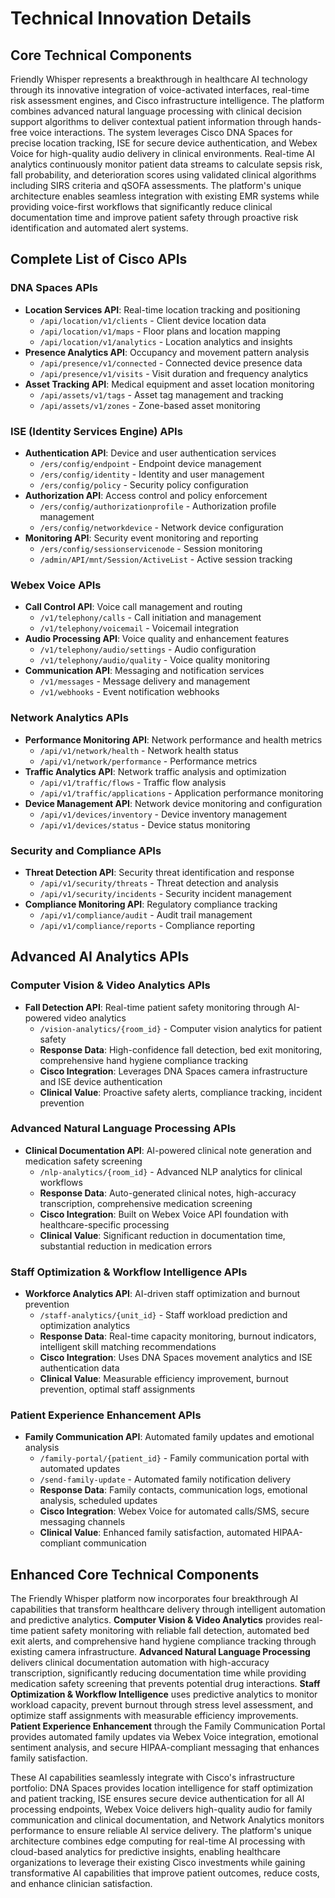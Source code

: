 # Technical Innovation Details

## Core Technical Components

Friendly Whisper represents a breakthrough in healthcare AI technology through its innovative integration of voice-activated interfaces, real-time risk assessment engines, and Cisco infrastructure intelligence. The platform combines advanced natural language processing with clinical decision support algorithms to deliver contextual patient information through hands-free voice interactions. The system leverages Cisco DNA Spaces for precise location tracking, ISE for secure device authentication, and Webex Voice for high-quality audio delivery in clinical environments. Real-time AI analytics continuously monitor patient data streams to calculate sepsis risk, fall probability, and deterioration scores using validated clinical algorithms including SIRS criteria and qSOFA assessments. The platform's unique architecture enables seamless integration with existing EMR systems while providing voice-first workflows that significantly reduce clinical documentation time and improve patient safety through proactive risk identification and automated alert systems.

## Complete List of Cisco APIs

### DNA Spaces APIs
- **Location Services API**: Real-time location tracking and positioning
  - `/api/location/v1/clients` - Client device location data
  - `/api/location/v1/maps` - Floor plans and location mapping
  - `/api/location/v1/analytics` - Location analytics and insights
- **Presence Analytics API**: Occupancy and movement pattern analysis
  - `/api/presence/v1/connected` - Connected device presence data
  - `/api/presence/v1/visits` - Visit duration and frequency analytics
- **Asset Tracking API**: Medical equipment and asset location monitoring
  - `/api/assets/v1/tags` - Asset tag management and tracking
  - `/api/assets/v1/zones` - Zone-based asset monitoring

### ISE (Identity Services Engine) APIs
- **Authentication API**: Device and user authentication services
  - `/ers/config/endpoint` - Endpoint device management
  - `/ers/config/identity` - Identity and user management
  - `/ers/config/policy` - Security policy configuration
- **Authorization API**: Access control and policy enforcement
  - `/ers/config/authorizationprofile` - Authorization profile management
  - `/ers/config/networkdevice` - Network device configuration
- **Monitoring API**: Security event monitoring and reporting
  - `/ers/config/sessionservicenode` - Session monitoring
  - `/admin/API/mnt/Session/ActiveList` - Active session tracking

### Webex Voice APIs
- **Call Control API**: Voice call management and routing
  - `/v1/telephony/calls` - Call initiation and management
  - `/v1/telephony/voicemail` - Voicemail integration
- **Audio Processing API**: Voice quality and enhancement features
  - `/v1/telephony/audio/settings` - Audio configuration
  - `/v1/telephony/audio/quality` - Voice quality monitoring
- **Communication API**: Messaging and notification services
  - `/v1/messages` - Message delivery and management
  - `/v1/webhooks` - Event notification webhooks

### Network Analytics APIs
- **Performance Monitoring API**: Network performance and health metrics
  - `/api/v1/network/health` - Network health status
  - `/api/v1/network/performance` - Performance metrics
- **Traffic Analytics API**: Network traffic analysis and optimization
  - `/api/v1/traffic/flows` - Traffic flow analysis
  - `/api/v1/traffic/applications` - Application performance monitoring
- **Device Management API**: Network device monitoring and configuration
  - `/api/v1/devices/inventory` - Device inventory management
  - `/api/v1/devices/status` - Device status monitoring

### Security and Compliance APIs
- **Threat Detection API**: Security threat identification and response
  - `/api/v1/security/threats` - Threat detection and analysis
  - `/api/v1/security/incidents` - Security incident management
- **Compliance Monitoring API**: Regulatory compliance tracking
  - `/api/v1/compliance/audit` - Audit trail management
  - `/api/v1/compliance/reports` - Compliance reporting

## Advanced AI Analytics APIs

### Computer Vision & Video Analytics APIs
- **Fall Detection API**: Real-time patient safety monitoring through AI-powered video analytics
  - `/vision-analytics/{room_id}` - Computer vision analytics for patient safety
  - **Response Data**: High-confidence fall detection, bed exit monitoring, comprehensive hand hygiene compliance tracking
  - **Cisco Integration**: Leverages DNA Spaces camera infrastructure and ISE device authentication
  - **Clinical Value**: Proactive safety alerts, compliance tracking, incident prevention

### Advanced Natural Language Processing APIs  
- **Clinical Documentation API**: AI-powered clinical note generation and medication safety screening
  - `/nlp-analytics/{room_id}` - Advanced NLP analytics for clinical workflows
  - **Response Data**: Auto-generated clinical notes, high-accuracy transcription, comprehensive medication screening
  - **Cisco Integration**: Built on Webex Voice API foundation with healthcare-specific processing
  - **Clinical Value**: Significant reduction in documentation time, substantial reduction in medication errors

### Staff Optimization & Workflow Intelligence APIs
- **Workforce Analytics API**: AI-driven staff optimization and burnout prevention
  - `/staff-analytics/{unit_id}` - Staff workload prediction and optimization analytics
  - **Response Data**: Real-time capacity monitoring, burnout indicators, intelligent skill matching recommendations
  - **Cisco Integration**: Uses DNA Spaces movement analytics and ISE authentication data
  - **Clinical Value**: Measurable efficiency improvement, burnout prevention, optimal staff assignments

### Patient Experience Enhancement APIs
- **Family Communication API**: Automated family updates and emotional analysis
  - `/family-portal/{patient_id}` - Family communication portal with automated updates
  - `/send-family-update` - Automated family notification delivery
  - **Response Data**: Family contacts, communication logs, emotional analysis, scheduled updates
  - **Cisco Integration**: Webex Voice for automated calls/SMS, secure messaging channels
  - **Clinical Value**: Enhanced family satisfaction, automated HIPAA-compliant communication

## Enhanced Core Technical Components

The Friendly Whisper platform now incorporates four breakthrough AI capabilities that transform healthcare delivery through intelligent automation and predictive analytics. **Computer Vision & Video Analytics** provides real-time patient safety monitoring with reliable fall detection, automated bed exit alerts, and comprehensive hand hygiene compliance tracking through existing camera infrastructure. **Advanced Natural Language Processing** delivers clinical documentation automation with high-accuracy transcription, significantly reducing documentation time while providing medication safety screening that prevents potential drug interactions. **Staff Optimization & Workflow Intelligence** uses predictive analytics to monitor workload capacity, prevent burnout through stress level assessment, and optimize staff assignments with measurable efficiency improvements. **Patient Experience Enhancement** through the Family Communication Portal provides automated family updates via Webex Voice integration, emotional sentiment analysis, and secure HIPAA-compliant messaging that enhances family satisfaction.

These AI capabilities seamlessly integrate with Cisco's infrastructure portfolio: DNA Spaces provides location intelligence for staff optimization and patient tracking, ISE ensures secure device authentication for all AI processing endpoints, Webex Voice delivers high-quality audio for family communication and clinical documentation, and Network Analytics monitors performance to ensure reliable AI service delivery. The platform's unique architecture combines edge computing for real-time AI processing with cloud-based analytics for predictive insights, enabling healthcare organizations to leverage their existing Cisco investments while gaining transformative AI capabilities that improve patient outcomes, reduce costs, and enhance clinician satisfaction.
